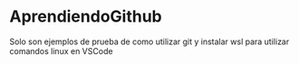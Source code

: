 # AprendiendoGithub
Solo son ejemplos de prueba de como utilizar git y instalar wsl para utilizar comandos linux en VSCode

